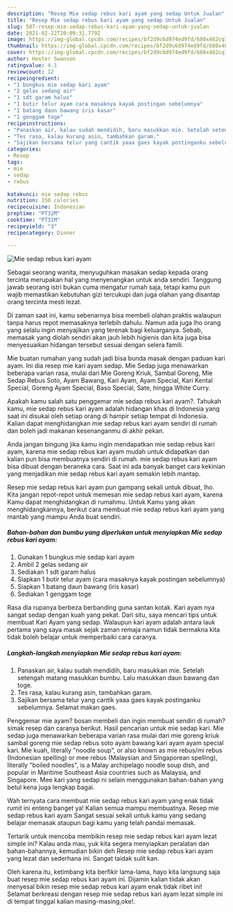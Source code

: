 ```yaml
---
description: "Resep Mie sedap rebus kari ayam yang sedap Untuk Jualan"
title: "Resep Mie sedap rebus kari ayam yang sedap Untuk Jualan"
slug: 507-resep-mie-sedap-rebus-kari-ayam-yang-sedap-untuk-jualan
date: 2021-02-22T20:09:31.779Z
image: https://img-global.cpcdn.com/recipes/bf2d9c6d974ed9fd/680x482cq70/mie-sedap-rebus-kari-ayam-foto-resep-utama.jpg
thumbnail: https://img-global.cpcdn.com/recipes/bf2d9c6d974ed9fd/680x482cq70/mie-sedap-rebus-kari-ayam-foto-resep-utama.jpg
cover: https://img-global.cpcdn.com/recipes/bf2d9c6d974ed9fd/680x482cq70/mie-sedap-rebus-kari-ayam-foto-resep-utama.jpg
author: Hester Swanson
ratingvalue: 4.1
reviewcount: 12
recipeingredient:
- "1 bungkus mie sedap kari ayam"
- "2 gelas sedang air"
- "1 sdt garam halus"
- "1 butir telur ayam cara masaknya kayak postingan sebelumnya"
- "1 batang daun bawang iris kasar"
- "1 genggam toge"
recipeinstructions:
- "Panaskan air, kalau sudah mendidih, baru masukkan mie. Setelah setengah matang masukkan bumbu. Lalu masukkan daun bawang dan toge."
- "Tes rasa, kalau kurang asin, tambahkan garam."
- "Sajikan bersama telur yang cantik yaaa gaes kayak postinganku sebelumnya. Selamat makan gaes."
categories:
- Resep
tags:
- mie
- sedap
- rebus

katakunci: mie sedap rebus 
nutrition: 150 calories
recipecuisine: Indonesian
preptime: "PT32M"
cooktime: "PT31M"
recipeyield: "3"
recipecategory: Dinner

---
```



![Mie sedap rebus kari ayam](https://img-global.cpcdn.com/recipes/bf2d9c6d974ed9fd/680x482cq70/mie-sedap-rebus-kari-ayam-foto-resep-utama.jpg)

Sebagai seorang wanita, menyuguhkan masakan sedap kepada orang tercinta merupakan hal yang menyenangkan untuk anda sendiri. Tanggung jawab seorang istri bukan cuma mengatur rumah saja, tetapi kamu pun wajib memastikan kebutuhan gizi tercukupi dan juga olahan yang disantap orang tercinta mesti lezat.

Di zaman  saat ini, kamu sebenarnya bisa membeli olahan praktis walaupun tanpa harus repot memasaknya terlebih dahulu. Namun ada juga lho orang yang selalu ingin menyajikan yang terenak bagi keluarganya. Sebab, memasak yang diolah sendiri akan jauh lebih higienis dan kita juga bisa menyesuaikan hidangan tersebut sesuai dengan selera famili. 

Mie buatan rumahan yang sudah jadi bisa bunda masak dengan paduan kari ayam. Ini dia resep mie kari ayam sedap. Mie Sedap juga menawarkan beberapa varian rasa, mulai dari Mie Goreng Kriuk, Sambal Goreng, Mie Sedap Rebus Soto, Ayam Bawang, Kari Ayam, Ayam Special, Kari Kental Special, Goreng Ayam Special, Baso Special, Sate, hingga White Curry.

Apakah kamu salah satu penggemar mie sedap rebus kari ayam?. Tahukah kamu, mie sedap rebus kari ayam adalah hidangan khas di Indonesia yang saat ini disukai oleh setiap orang di hampir setiap tempat di Indonesia. Kalian dapat menghidangkan mie sedap rebus kari ayam sendiri di rumah dan boleh jadi makanan kesenanganmu di akhir pekan.

Anda jangan bingung jika kamu ingin mendapatkan mie sedap rebus kari ayam, karena mie sedap rebus kari ayam mudah untuk didapatkan dan kalian pun bisa membuatnya sendiri di rumah. mie sedap rebus kari ayam bisa dibuat dengan beraneka cara. Saat ini ada banyak banget cara kekinian yang menjadikan mie sedap rebus kari ayam semakin lebih mantap.

Resep mie sedap rebus kari ayam pun gampang sekali untuk dibuat, lho. Kita jangan repot-repot untuk memesan mie sedap rebus kari ayam, karena Kamu dapat menghidangkan di rumahmu. Untuk Kamu yang akan menghidangkannya, berikut cara membuat mie sedap rebus kari ayam yang mantab yang mampu Anda buat sendiri.

<!--inarticleads1-->

##### Bahan-bahan dan bumbu yang diperlukan untuk menyiapkan Mie sedap rebus kari ayam:

1. Gunakan 1 bungkus mie sedap kari ayam
1. Ambil 2 gelas sedang air
1. Sediakan 1 sdt garam halus
1. Siapkan 1 butir telur ayam (cara masaknya kayak postingan sebelumnya)
1. Siapkan 1 batang daun bawang (iris kasar)
1. Sediakan 1 genggam toge


Rasa dia rupanya berbeza berbanding guna santan kotak. Kari ayam nya sangat sedap dengan kuah yang pekat. Dari situ, saya mencari tips untuk membuat Kari Ayam yang sedap. Walaupun kari ayam adalah antara lauk pertama yang saya masak sejak zaman remaja namun tidak bermakna kita tidak boleh belajar untuk memperbaiki cara caranya. 

<!--inarticleads2-->

##### Langkah-langkah menyiapkan Mie sedap rebus kari ayam:

1. Panaskan air, kalau sudah mendidih, baru masukkan mie. Setelah setengah matang masukkan bumbu. Lalu masukkan daun bawang dan toge.
1. Tes rasa, kalau kurang asin, tambahkan garam.
1. Sajikan bersama telur yang cantik yaaa gaes kayak postinganku sebelumnya. Selamat makan gaes.


Penggemar mie ayam? bosan membeli dan ingin membuat sendiri di rumah? simak resep dan caranya berikut. Hasil pencarian untuk mie sedap kari. Mie sedap juga menawarkan beberapa varian rasa mulai dari mie goreng kriuk sambal goreng mie sedap rebus soto ayam bawang kari ayam ayam special kari. Mie kuah, literally &#34;noodle soup&#34;, or also known as mie rebus/mi rebus (Indonesian spelling) or mee rebus (Malaysian and Singaporean spelling), literally &#34;boiled noodles&#34;, is a Malay archipelago noodle soup dish, and popular in Maritime Southeast Asia countries such as Malaysia, and Singapore. Mee kari yang sedap ni selain menggunakan bahan-bahan yang betul kena juga lengkap bagai. 

Wah ternyata cara membuat mie sedap rebus kari ayam yang enak tidak rumit ini enteng banget ya! Kalian semua mampu membuatnya. Resep mie sedap rebus kari ayam Sangat sesuai sekali untuk kamu yang sedang belajar memasak ataupun bagi kamu yang telah pandai memasak.

Tertarik untuk mencoba membikin resep mie sedap rebus kari ayam lezat simple ini? Kalau anda mau, yuk kita segera menyiapkan peralatan dan bahan-bahannya, kemudian bikin deh Resep mie sedap rebus kari ayam yang lezat dan sederhana ini. Sangat taidak sulit kan. 

Oleh karena itu, ketimbang kita berfikir lama-lama, hayo kita langsung saja buat resep mie sedap rebus kari ayam ini. Dijamin kalian tiidak akan menyesal bikin resep mie sedap rebus kari ayam enak tidak ribet ini! Selamat berkreasi dengan resep mie sedap rebus kari ayam lezat simple ini di tempat tinggal kalian masing-masing,oke!.


